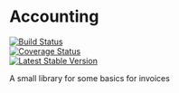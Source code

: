 # Accounting

[![Build Status](https://travis-ci.org/webforge-labs/webforge-accounting.png)](https://travis-ci.org/webforge-labs/webforge-accounting)  
[![Coverage Status](https://coveralls.io/repos/webforge-labs/webforge-accounting/badge.png?branch=master)](https://coveralls.io/r/webforge-labs/webforge-accounting?branch=master)  
[![Latest Stable Version](https://poser.pugx.org/webforge/accounting/version.png)](https://packagist.org/packages/webforge/accounting)  

A small library for some basics for invoices
